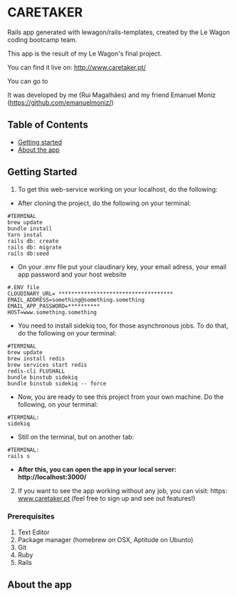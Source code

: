 # CARETAKER

Rails app generated with lewagon/rails-templates, created by the Le Wagon coding bootcamp team.

This app is the result of my Le Wagon's final project.

You can find it live on: http://www.caretaker.pt/

You can go to

It was developed by me (Rui Magalhães) and my friend Emanuel Moniz (https://github.com/emanuelmoniz/)

## Table of Contents

* [Getting started](#getting-started)
* [About the app](#about-the-app)

## Getting Started

1. To get this web-service working on your localhost, do the following:

* After cloning the project, do the following on your terminal:

```
#TERMINAL
brew update
bundle install
Yarn instal
rails db: create
rails db: migrate
rails db:seed
```
* On your .env file put your claudinary key, your email adress, your email app password and your host website
```
#.ENV file
CLOUDINARY_URL= ************************************
EMAIL_ADDRESS=something@something.something
EMAIL_APP_PASSWORD=**********
HOST=www.something.something
```
* You need to install sidekiq too, for those asynchronous jobs. To do that, do the following on your terminal:
```
#TERMINAL
brew update
brew install redis
brew services start redis
redis-cli FLUSHALL
bundle binstub sidekiq
bundle binstub sidekiq -- force
```
* Now, you are ready to see this project from your own machine.
Do the following, on your terminal:
```
#TERMINAL:
sidekiq
```
* Still on the terminal, but on another tab:
```
#TERMINAL:
rails s
```

* **After this, you can open the app in your local server: http://localhost:3000/**

2. If you want to see the app working without any job, you can visit: https: www.caretaker.pt (feel free to sign up and see out features!)

### Prerequisites

1. Text Editor
2. Package manager (homebrew on OSX, Aptitude on Ubunto)
3. Git
4. Ruby
5. Rails


## About the app



